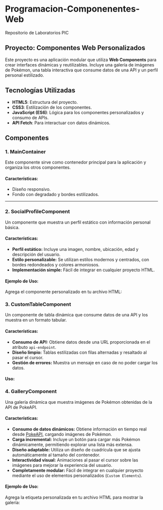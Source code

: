 # Programacion-Componenentes-Web
Repositorio de Laboratorios PIC

## Proyecto: Componentes Web Personalizados

Este proyecto es una aplicación modular que utiliza **Web Components** para crear interfaces dinámicas y reutilizables. Incluye una galería de imágenes de Pokémon, una tabla interactiva que consume datos de una API y un perfil personal estilizado.

## Tecnologías Utilizadas

- **HTML5**: Estructura del proyecto.
- **CSS3**: Estilización de los componentes.
- **JavaScript (ES6)**: Lógica para los componentes personalizados y consumo de APIs.
- **API Fetch**: Para interactuar con datos dinámicos.

## Componentes

### 1. **MainContainer**
Este componente sirve como contenedor principal para la aplicación y organiza los otros componentes.

#### Características:
- Diseño responsivo.
- Fondo con degradado y bordes estilizados.

---

### 2. **SocialProfileComponent**
Un componente que muestra un perfil estático con información personal básica.

#### Características:
- **Perfil estático:** Incluye una imagen, nombre, ubicación, edad y descripción del usuario.
- **Estilo personalizable:** Se utilizan estilos modernos y centrados, con bordes redondeados y colores armoniosos.
- **Implementación simple:** Fácil de integrar en cualquier proyecto HTML.

#### Ejemplo de Uso:
Agrega el componente personalizado en tu archivo HTML:

<social-profile></social-profile>

### 3. **CustomTableComponent**
Un componente de tabla dinámica que consume datos de una API y los muestra en un formato tabular.

#### Características:
- **Consumo de API:** Obtiene datos desde una URL proporcionada en el atributo `api-endpoint`.
- **Diseño limpio:** Tablas estilizadas con filas alternadas y resaltado al pasar el cursor.
- **Gestión de errores:** Muestra un mensaje en caso de no poder cargar los datos.

#### Uso:

<custom-table api-endpoint="https://jsonplaceholder.typicode.com/users"></custom-table>

### 4. **GalleryComponent**
Una galería dinámica que muestra imágenes de Pokémon obtenidas de la API de PokeAPI.

#### Características:
- **Consumo de datos dinámicos:** Obtiene información en tiempo real desde [PokeAPI](https://pokeapi.co/), cargando imágenes de Pokémon.
- **Carga incremental:** Incluye un botón para cargar más Pokémon dinámicamente, permitiendo explorar una lista más extensa.
- **Diseño adaptable:** Utiliza un diseño de cuadrícula que se ajusta automáticamente al tamaño del contenedor.
- **Interactividad visual:** Animaciones al pasar el cursor sobre las imágenes para mejorar la experiencia del usuario.
- **Completamente modular:** Fácil de integrar en cualquier proyecto mediante el uso de elementos personalizados (`Custom Elements`).

#### Ejemplo de Uso:
Agrega la etiqueta personalizada en tu archivo HTML para mostrar la galería:

<my-gallery></my-gallery>
